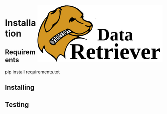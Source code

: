<img src="etc/img/header.png" align=right width=400>

# Installation

## Requirements
pip install requirements.txt

## Installing

## Testing
